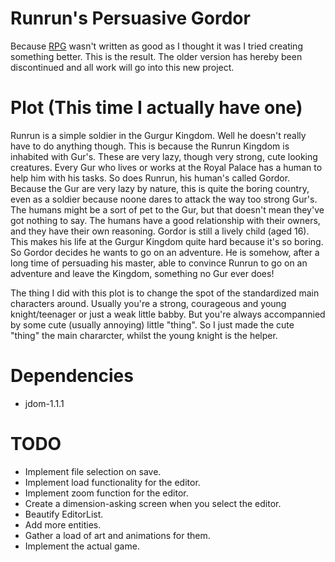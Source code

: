 Runrun's Persuasive Gordor
==========================
Because <a target="blank_" href="https://github.com/FlashYoshi/RPG">RPG</a> wasn't written as good as I thought it was I tried creating something better.
This is the result. The older version has hereby been discontinued and all work will go into this new project.

Plot (This time I actually have one)
====================================
Runrun is a simple soldier in the Gurgur Kingdom. Well he doesn't really have to do anything though.
This is because the Runrun Kingdom is inhabited with Gur's. These are very lazy, though very strong, cute looking creatures.
Every Gur who lives or works at the Royal Palace has a human to help him with his tasks. So does Runrun, his human's called Gordor.
Because the Gur are very lazy by nature, this is quite the boring country, even as a soldier because noone dares to attack the way too strong Gur's.
The humans might be a sort of pet to the Gur, but that doesn't mean they've got nothing to say.
The humans have a good relationship with their owners, and they have their own reasoning. Gordor is still a lively child (aged 16).
This makes his life at the Gurgur Kingdom quite hard because it's so boring. So Gordor decides he wants to go on an adventure.
He is somehow, after a long time of persuading his master, able to convince Runrun to go on an adventure and leave the Kingdom, something no Gur ever does!

The thing I did with this plot is to change the spot of the standardized main characters around. Usually you're a strong, courageous and young knight/teenager or just a weak little babby.
But you're always accompannied by some cute (usually annoying) little "thing". So I just made the cute "thing" the main chararcter, whilst the young knight is the helper.

Dependencies
============
* jdom-1.1.1

TODO
====
* Implement file selection on save.
* Implement load functionality for the editor.
* Implement zoom function for the editor.
* Create a dimension-asking screen when you select the editor.
* Beautify EditorList.
* Add more entities.
* Gather a load of art and animations for them.
* Implement the actual game.
